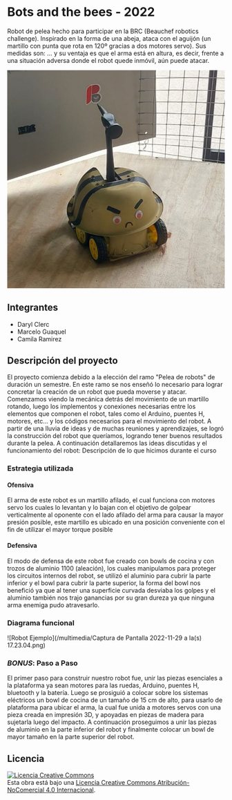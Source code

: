 # Bots and the bees - 2022
Robot de pelea hecho para participar en la BRC (Beauchef robotics challenge). Inspirado en la forma de una abeja, ataca con el aguijón (un martillo con punta que rota en 120º gracias a dos motores servo). Sus medidas son: ... y su ventaja es que el arma está en altura, es decir, frente a una situación adversa donde el robot quede inmóvil, aún puede atacar. 


![Robot Ejemplo](/multimedia/Foto2.jpeg)



## Integrantes
- Daryl Clerc  <Facultad>
- Marcelo Guaquel <Facultad>
- Camila Ramirez  <Facultad>



## Descripción del proyecto
  El proyecto comienza debido a la elección del ramo "Pelea de robots" de duración un semestre. En este ramo se nos enseñó lo necesario para lograr concretar la creación de un robot que pueda moverse y atacar. Comenzamos viendo la mecánica detrás del movimiento de un martillo rotando, luego los implementos y conexiones necesarias entre los elementos que componen el robot, tales como el Arduino, puentes H, motores, etc... y los códigos necesarios para el movimiento del robot. A partir de una lluvia de ideas y de muchas reuniones y aprendizajes, se logró la construcción del robot que queríamos, logrando tener buenos resultados durante la pelea. A continuación detallaremos las ideas discutidas y el funcionamiento del robot:
Descripción de lo que hicimos durante el curso
### Estrategia utilizada
#### Ofensiva
El arma de este robot es un martillo afilado, el cual funciona con motores servo los cuales lo levantan y lo bajan con el objetivo de golpear verticalmente al oponente con el lado afilado del arma para causar la mayor presión posible, este martillo es ubicado en una posición conveniente con el fin de utilizar el mayor torque posible

#### Defensiva
El modo de defensa de este robot fue creado con bowls de  cocina y con trozos de aluminio 1100 (aleación), los cuales manipulamos para proteger los circuitos internos del robot, se utilizó el aluminio para cubrir la parte inferior y el bowl para cubrir la parte superior, la forma del bowl nos benefició ya que al tener una superficie curvada desviaba los golpes y el aluminio también nos trajo ganancias por su gran dureza ya que ninguna arma enemiga pudo atravesarlo.

### Diagrama funcional
![Robot Ejemplo](/multimedia/Captura de Pantalla 2022-11-29 a la(s) 17.23.04.png)


### *BONUS*: Paso a Paso
El primer paso para construir nuestro robot fue, unir las piezas esenciales a la plataforma ya sean motores para las ruedas, Arduino, puentes H, bluetooth y la batería. Luego se prosiguió a colocar sobre los sistemas eléctricos un bowl de cocina de un tamaño de 15 cm de alto, para usarlo de plataforma para ubicar el arma, la cual fue unida a motores servos con una pieza creada en impresión 3D, y apoyadas en piezas de madera para sujetarla luego del impacto. A continuación proseguimos a unir las piezas de aluminio en la parte inferior del robot y finalmente colocar un bowl de mayor tamaño en la parte superior del robot.

## Licencia

<a rel="license" href="http://creativecommons.org/licenses/by-nc/4.0/"><img alt="Licencia Creative Commons" style="border-width:0" src="https://i.creativecommons.org/l/by-nc/4.0/88x31.png" /></a><br />Esta obra está bajo una <a rel="license" href="http://creativecommons.org/licenses/by-nc/4.0/">Licencia Creative Commons Atribución-NoComercial 4.0 Internacional</a>.
